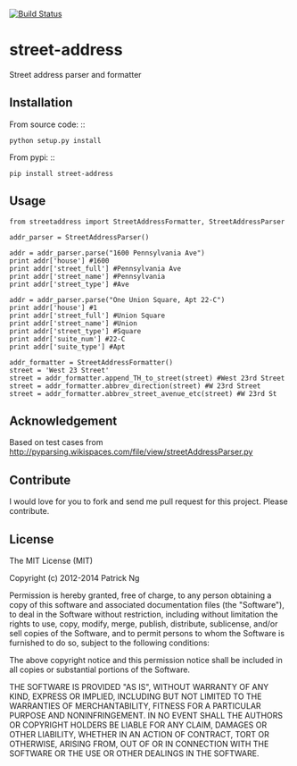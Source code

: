 [![Build Status](https://travis-ci.org/pnpnpn/street-address.svg?branch=master)](https://travis-ci.org/pnpnpn/street-address)

street-address
================

Street address parser and formatter



Installation
------------

From source code: ::

    python setup.py install

From pypi: ::

    pip install street-address

Usage
-----

    from streetaddress import StreetAddressFormatter, StreetAddressParser

    addr_parser = StreetAddressParser()

    addr = addr_parser.parse("1600 Pennsylvania Ave")
    print addr['house'] #1600
    print addr['street_full'] #Pennsylvania Ave
    print addr['street_name'] #Pennsylvania
    print addr['street_type'] #Ave

    addr = addr_parser.parse("One Union Square, Apt 22-C")
    print addr['house'] #1
    print addr['street_full'] #Union Square
    print addr['street_name'] #Union
    print addr['street_type'] #Square
    print addr['suite_num'] #22-C
    print addr['suite_type'] #Apt

    addr_formatter = StreetAddressFormatter()
    street = 'West 23 Street'
    street = addr_formatter.append_TH_to_street(street) #West 23rd Street
    street = addr_formatter.abbrev_direction(street) #W 23rd Street
    street = addr_formatter.abbrev_street_avenue_etc(street) #W 23rd St

Acknowledgement
---------------

Based on test cases from http://pyparsing.wikispaces.com/file/view/streetAddressParser.py


Contribute
------------
I would love for you to fork and send me pull request for this project. Please contribute. 

License
---------
The MIT License (MIT)

Copyright (c) 2012-2014 Patrick Ng

Permission is hereby granted, free of charge, to any person obtaining a copy
of this software and associated documentation files (the "Software"), to deal
in the Software without restriction, including without limitation the rights
to use, copy, modify, merge, publish, distribute, sublicense, and/or sell
copies of the Software, and to permit persons to whom the Software is
furnished to do so, subject to the following conditions:

The above copyright notice and this permission notice shall be included in
all copies or substantial portions of the Software.

THE SOFTWARE IS PROVIDED "AS IS", WITHOUT WARRANTY OF ANY KIND, EXPRESS OR
IMPLIED, INCLUDING BUT NOT LIMITED TO THE WARRANTIES OF MERCHANTABILITY,
FITNESS FOR A PARTICULAR PURPOSE AND NONINFRINGEMENT. IN NO EVENT SHALL THE
AUTHORS OR COPYRIGHT HOLDERS BE LIABLE FOR ANY CLAIM, DAMAGES OR OTHER
LIABILITY, WHETHER IN AN ACTION OF CONTRACT, TORT OR OTHERWISE, ARISING FROM,
OUT OF OR IN CONNECTION WITH THE SOFTWARE OR THE USE OR OTHER DEALINGS IN
THE SOFTWARE.
